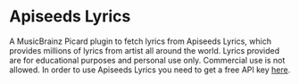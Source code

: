 # Apiseeds Lyrics

A MusicBrainz Picard plugin to fetch lyrics from Apiseeds Lyrics, which provides millions of lyrics from artist all around the world.
Lyrics provided are for educational purposes and personal use only.
Commercial use is not allowed.
In order to use Apiseeds Lyrics you need to get a free API key [here](https://apiseeds.com).
